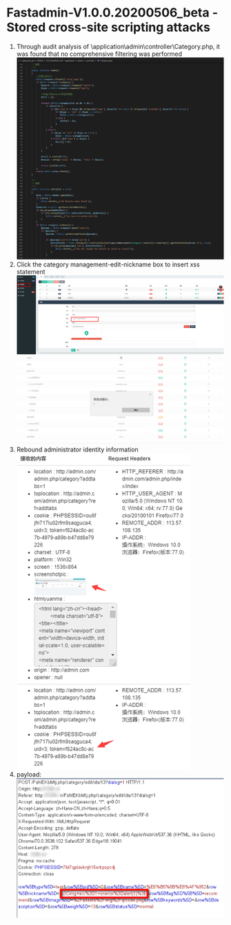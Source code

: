 # Fastadmin-V1.0.0.20200506_beta - Stored cross-site scripting attacks   
1. Through audit analysis of \application\admin\controller\Category.php, it was found that no comprehensive filtering was performed  
![image](https://github.com/BigTiger2020/Fastadmin-V1.0.0.20200506_beta/blob/main/1.png)  
2. Click the category management-edit-nickname box to insert xss statement  
![image](https://github.com/BigTiger2020/Fastadmin-V1.0.0.20200506_beta/blob/main/2.png)   
![image](https://github.com/BigTiger2020/Fastadmin-V1.0.0.20200506_beta/blob/main/4.png)   
3. Rebound administrator identity information  
![image](https://github.com/BigTiger2020/Fastadmin-V1.0.0.20200506_beta/blob/main/5.png)  
4. payload:  
![image](https://github.com/BigTiger2020/Fastadmin-V1.0.0.20200506_beta/blob/main/6.png)  
